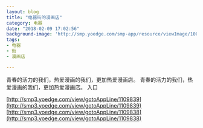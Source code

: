 ```yaml
---
layout: blog
title: "电器街的漫画店"
category: 电器
date: "2018-02-09 17:02:56"
background-image: 'http://smp.yoedge.com/smp-app/resource/viewImage/1002525appline.png'
tags:
- 电器
- 街
- 漫画店

---
```

青春的活力的我们，热爱漫画的我们，更加热爱漫画店。
青春的活力的我们，热爱漫画的我们，更加热爱漫画店。
入口

[http://smp3.yoedge.com/view/gotoAppLine/1109839](http://smp3.yoedge.com/view/gotoAppLine/1109839)
[http://smp3.yoedge.com/view/gotoAppLine/1109838](http://smp3.yoedge.com/view/gotoAppLine/1109838)

        
